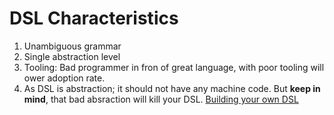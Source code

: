 
# DSL Characteristics
1. Unambiguous grammar
2. Single abstraction level
3. Tooling: Bad programmer in fron of great language, with poor tooling will ower adoption rate.
4. As DSL is abstraction; it should not have any machine code. But **keep in mind**, that bad absraction will kill your DSL. 
[Building your own DSL](https://markuseliasson.se/article/building-your-own-dsl/)
